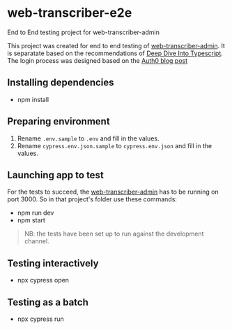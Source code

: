 # web-transcriber-e2e

End to End testing project for web-transcriber-admin

This project was created for end to end testing of
[web-transcriber-admin](https://github.com/sillsdev/web-transcriber-admin). It is separatate based on the recommendations of [Deep Dive Into Typescript](https://basarat.gitbook.io/typescript/intro-1/cypress). The login process was designed based on the [Auth0 blog post](https://auth0.com/blog/end-to-end-testing-with-cypress-and-auth0/)

## Installing dependencies

- npm install

## Preparing environment

1. Rename `.env.sample` to `.env` and fill in the values.
2. Rename `cypress.env.json.sample` to `cypress.env.json` and fill in the values.

## Launching app to test

For the tests to succeed, the [web-transcriber-admin](https://github.com/sillsdev/web-transcriber-admin) has to be running on port 3000. So in that project's folder use these commands:

- npm run dev
- npm start

> NB: the tests have been set up to run against the development channel.

## Testing interactively

- npx cypress open

## Testing as a batch

- npx cypress run
